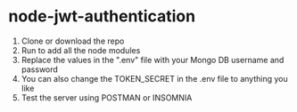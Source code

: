 # node-jwt-authentication

1. Clone or download the repo
2. Run <npm install> to add all the node modules
3. Replace the values in the ".env" file with your Mongo DB username and password
4. You can also change the TOKEN_SECRET in the  .env file to anything you like
5. Test the server using POSTMAN or INSOMNIA
